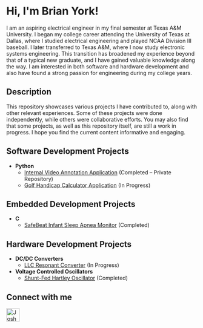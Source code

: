 <h1>Hi, I'm Brian York!</h1>
  I am an aspiring electrical engineer in my final semester at Texas A&M University. I began my college career attending the University of Texas at Dallas, where I studied electrical engineering and played NCAA Division III baseball. I later transferred to Texas A&M, where I now study electronic systems engineering. This transition has broadened my experience beyond that of a typical new graduate, and I have gained valuable knowledge along the way. I am interested in both software and hardware development and also have found a strong passion for engineering during my college years.
  
<h2> Description </h2>  
  This repository showcases various projects I have contributed to, along with other relevant experiences. Some of these projects were done independently, while others were collaborative efforts. You may also find that some projects, as well as this repository itself, are still a work in progress. I hope you find the current content informative and engaging.

<h2> Software Development Projects </h2>

- <b> Python </b>
  - [Internal Video Annotation Application](https:github.com/byork6/GT-Video-Processor-Demo) (Completed – Private Repository)
  - [Golf Handicap Calculator Application](https://github.com/byork6/Handicap-Calculator-Demo) (In Progress)
 
<h2> Embedded Development Projects </h2>

- <b> C </b>
  - [SafeBeat Infant Sleep Apnea Monitor](https://github.com/byork6/SafeBeat-Infant-Monitor-Demo) (Completed)

<h2> Hardware Development Projects </h2>

- <b> DC/DC Converters </b>
  - [LLC Resonant Converter](https://github.com/byork6/LLC-Resonant-Converter-Demo) (In Progress)
- <b> Voltage Controlled Oscillators </b>
  - [Shunt-Fed Hartley Oscillator](https://github.com/byork6/Shunt-Fed-Hartley-Oscillator-Demo) (Completed)
 

<h2> Connect with me</h2>

[<img align="left" alt="JoshMadakor | LinkedIn" width="35px" src="https://cdn-icons-png.flaticon.com/512/174/174857.png" />][linkedin]

[linkedin]: https://www.linkedin.com/in/brian-york-6a86aa263/
